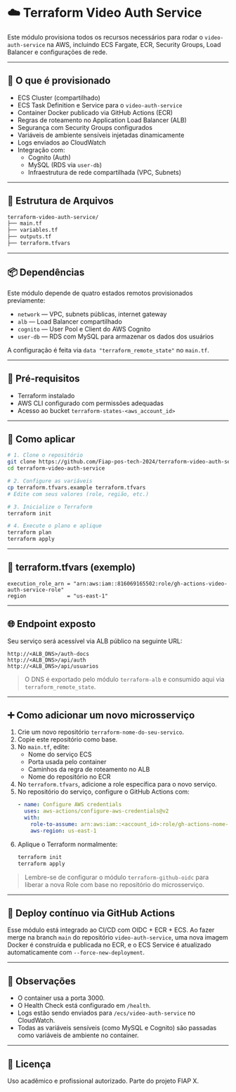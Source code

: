 # ☁️ Terraform Video Auth Service

Este módulo provisiona todos os recursos necessários para rodar o `video-auth-service` na AWS, incluindo ECS Fargate, ECR, Security Groups, Load Balancer e configurações de rede.

---

## 🔧 O que é provisionado

- ECS Cluster (compartilhado)
- ECS Task Definition e Service para o `video-auth-service`
- Container Docker publicado via GitHub Actions (ECR)
- Regras de roteamento no Application Load Balancer (ALB)
- Segurança com Security Groups configurados
- Variáveis de ambiente sensíveis injetadas dinamicamente
- Logs enviados ao CloudWatch
- Integração com:
  - Cognito (Auth)
  - MySQL (RDS via `user-db`)
  - Infraestrutura de rede compartilhada (VPC, Subnets)

---

## 📁 Estrutura de Arquivos

```bash
terraform-video-auth-service/
├── main.tf
├── variables.tf
├── outputs.tf
├── terraform.tfvars
```

---

## 📦 Dependências

Este módulo depende de quatro estados remotos provisionados previamente:

- `network` — VPC, subnets públicas, internet gateway
- `alb` — Load Balancer compartilhado
- `cognito` — User Pool e Client do AWS Cognito
- `user-db` — RDS com MySQL para armazenar os dados dos usuários

A configuração é feita via `data "terraform_remote_state"` no `main.tf`.

---

## 🧪 Pré-requisitos

- Terraform instalado
- AWS CLI configurado com permissões adequadas
- Acesso ao bucket `terraform-states-<aws_account_id>`

---

## 🚀 Como aplicar

```bash
# 1. Clone o repositório
git clone https://github.com/Fiap-pos-tech-2024/terraform-video-auth-service.git
cd terraform-video-auth-service

# 2. Configure as variáveis
cp terraform.tfvars.example terraform.tfvars
# Edite com seus valores (role, região, etc.)

# 3. Inicialize o Terraform
terraform init

# 4. Execute o plano e aplique
terraform plan
terraform apply
```

---

## 📄 terraform.tfvars (exemplo)

```hcl
execution_role_arn = "arn:aws:iam::816069165502:role/gh-actions-video-auth-service-role"
region             = "us-east-1"
```

---

## 🌐 Endpoint exposto

Seu serviço será acessível via ALB público na seguinte URL:

```
http://<ALB_DNS>/auth-docs
http://<ALB_DNS>/api/auth
http://<ALB_DNS>/api/usuarios
```

> O DNS é exportado pelo módulo `terraform-alb` e consumido aqui via `terraform_remote_state`.

---

## ➕ Como adicionar um novo microsserviço

1. Crie um novo repositório `terraform-nome-do-seu-servico`.
2. Copie este repositório como base.
3. No `main.tf`, edite:
   - Nome do serviço ECS
   - Porta usada pelo container
   - Caminhos da regra de roteamento no ALB
   - Nome do repositório no ECR
4. No `terraform.tfvars`, adicione a role específica para o novo serviço.
5. No repositório do serviço, configure o GitHub Actions com:
   ```yaml
   - name: Configure AWS credentials
     uses: aws-actions/configure-aws-credentials@v2
     with:
       role-to-assume: arn:aws:iam::<account_id>:role/gh-actions-nome-do-servico-role
       aws-region: us-east-1
   ```
6. Aplique o Terraform normalmente:
   ```bash
   terraform init
   terraform apply
   ```

> Lembre-se de configurar o módulo `terraform-github-oidc` para liberar a nova Role com base no repositório do microsserviço.

---

## 🔄 Deploy contínuo via GitHub Actions

Esse módulo está integrado ao CI/CD com OIDC + ECR + ECS. Ao fazer merge na branch `main` do repositório `video-auth-service`, uma nova imagem Docker é construída e publicada no ECR, e o ECS Service é atualizado automaticamente com `--force-new-deployment`.

---

## 🧾 Observações

- O container usa a porta 3000.
- O Health Check está configurado em `/health`.
- Logs estão sendo enviados para `/ecs/video-auth-service` no CloudWatch.
- Todas as variáveis sensíveis (como MySQL e Cognito) são passadas como variáveis de ambiente no container.

---

## 🧾 Licença

Uso acadêmico e profissional autorizado. Parte do projeto FIAP X.
